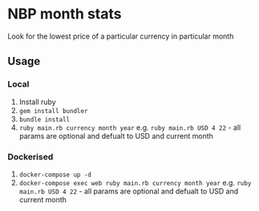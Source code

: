 # NBP month stats
Look for the lowest price of a particular currency in particular month
## Usage
### Local
1. Install ruby
2. `gem install bundler`
3. `bundle install`
4. `ruby main.rb currency month year` e.g. `ruby main.rb USD 4 22` - all params are optional and defualt to USD and current month

### Dockerised
1. `docker-compose up -d`
2. `docker-compose exec web ruby main.rb currency month year` e.g. `ruby main.rb USD 4 22` - all params are optional and defualt to USD and current month